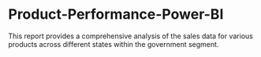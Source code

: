# Product-Performance-Power-BI
This report provides a comprehensive analysis of the sales data for various products across different states within the government segment. 
